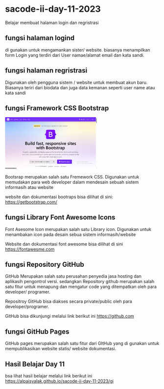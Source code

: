 # sacode-ii-day-11-2023
Belajar membuat halaman login dan regristrasi
## fungsi halaman logind
di gunakan untuk mengamankan sister/ website. biasanya menampilkan form Login yang terdiri dari User namae/alamat email dan kata sandi.
## fungsi halaman regristrasi
Digunakan oleh pengguna sistem / website untuk membuat akun baru. Biasanya teriri dari biodata dan juga data kemanan seperti user name atau kata sandi
## fungsi Framework CSS Bootstrap

<img src="https://github.com/AlpaisYalak/sacode-ii-day-11-2023/blob/main/_screenshots/Bootstrap.jpg?raw=true" width="300px">

Bootsrap merupakan salah satu Fremework CSS. Digunakan untuk memudakan para web developer dalam mendesain sebuah sistem informasih atau website

website dan dokumentasi bootraps bisa dilihat di sini: https://getbootstrap.com/
## fungsi Library Font Awesome Icons
Font Asesome Icon merupakan salah satu Library icon. Digunakan untuk menambakan icon pada desain sebua sistem informasih/website

Website dan dokumentasi font awesome bisa dilihat di sini https://fontawesme.com
## fungsi Repository GitHub

GitHub Merupakan salah satu perusahan penyedia jasa hosting dan aplikasih pengontrol versi. sedangkan Repository github merupakan salah satu fitur untuk menapung dan mengatur code yang ditempatkan oleh para developer/ programer.

Repositroy GitHub bisa diakses  secara private/public oleh para developer/programer.

GitHub bisa dikunjungi melalui link berikut ini https://github.com
## fungsi GitHub Pages

GitHub pages merupakan salah satu fitur dari GItHub yang di gunakan untuk mempublikasikan website statis/ website dokumentasi. 

## Hasil Belajar Day 11

bsa lihat hasil belajar melalui link berikut ini https://alpaisyalak.github.io/sacode-ii-day-11-2023/gi
